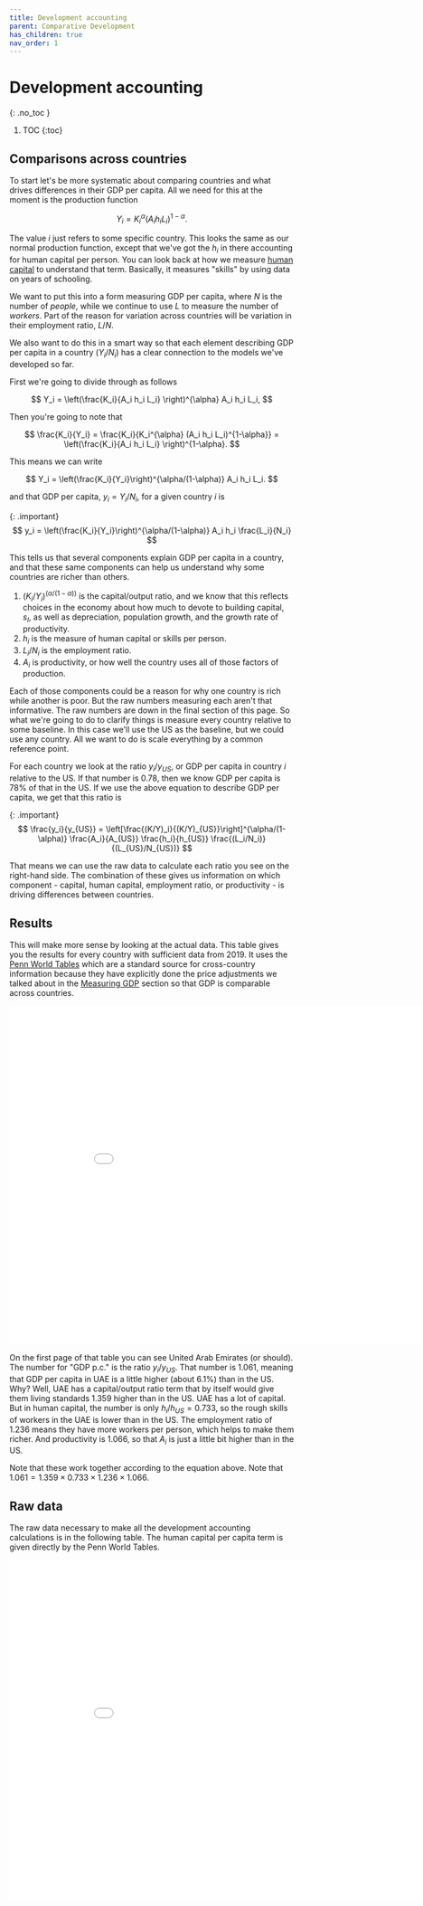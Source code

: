 ```yaml
---
title: Development accounting
parent: Comparative Development
has_children: true
nav_order: 1
---
```


# Development accounting
{: .no_toc }

1. TOC 
{:toc}

## Comparisons across countries
To start let's be more systematic about comparing countries and what drives differences in their GDP per capita. All we need for this at the moment is the production function

$$
Y_i = K_i^{\alpha} (A_i h_i L_i)^{1-\alpha}. 
$$

The value $i$ just refers to some specific country. This looks the same as our normal production function, except that we've got the $h_i$ in there accounting for human capital per person. You can look back at how we measure [human capital](https://growthecon.com/StudyGuide/solow/human.html) to understand that term. Basically, it measures "skills" by using data on years of schooling. 

We want to put this into a form measuring GDP per capita, where $N$ is the number of *people*, while we continue to use $L$ to measure the number of *workers*. Part of the reason for variation across countries will be variation in their employment ratio, $L/N$.

We also want to do this in a smart way so that each element describing GDP per capita in a country ($Y_i/N_i$) has a clear connection to the models we've developed so far. 

First we're going to divide through as follows

$$
Y_i = \left(\frac{K_i}{A_i h_i L_i} \right)^{\alpha} A_i h_i L_i,
$$

Then you're going to note that

$$
\frac{K_i}{Y_i} = \frac{K_i}{K_i^{\alpha} (A_i h_i L_i)^{1-\alpha}} = \left(\frac{K_i}{A_i h_i L_i} \right)^{1-\alpha}.
$$

This means we can write

$$
Y_i = \left(\frac{K_i}{Y_i}\right)^{\alpha/(1-\alpha)} A_i h_i L_i. 
$$

and that GDP per capita, $y_i = Y_i/N_i$, for a given country $i$ is

{: .important}
$$
y_i = \left(\frac{K_i}{Y_i}\right)^{\alpha/(1-\alpha)} A_i h_i \frac{L_i}{N_i}
$$

This tells us that several components explain GDP per capita in a country, and that these same components can help us understand why some countries are richer than others.

1. $(K_i/Y_i)^(\alpha/(1-\alpha))$ is the capital/output ratio, and we know that this reflects choices in the economy about how much to devote to building capital, $s_I$, as well as depreciation, population growth, and the growth rate of productivity.
2. $h_i$ is the measure of human capital or skills per person. 
3. $L_i/N_i$ is the employment ratio.
4. $A_i$ is productivity, or how well the country uses all of those factors of production. 

Each of those components could be a reason for why one country is rich while another is poor. But the raw numbers measuring each aren't that informative. The raw numbers are down in the final section of this page. So what we're going to do to clarify things is measure every country relative to some baseline. In this case we'll use the US as the baseline, but we could use any country. All we want to do is scale everything by a common reference point. 

For each country we look at the ratio $y_i/y_{US}$, or GDP per capita in country $i$ relative to the US. If that number is 0.78, then we know GDP per capita is 78% of that in the US. If we use the above equation to describe GDP per capita, we get that this ratio is

{: .important}
$$
	\frac{y_i}{y_{US}} = \left[\frac{(K/Y)_i}{(K/Y)_{US}}\right]^{\alpha/(1-\alpha)} \frac{A_i}{A_{US}} \frac{h_i}{h_{US}} \frac{(L_i/N_i)}{(L_{US}/N_{US})}
$$

That means we can use the raw data to calculate each ratio you see on the right-hand side. The combination of these gives us information on which component - capital, human capital, employment ratio, or productivity - is driving differences between countries.

## Results
This will make more sense by looking at the actual data. This table gives you the results for every country with sufficient data from 2019. It uses the [Penn World Tables](https://www.rug.nl/ggdc/productivity/pwt/) which are a standard source for cross-country information because they have explicitly done the price adjustments we talked about in the [Measuring GDP](https://growthecon.com/StudyGuide/gdp/gdp.html) section so that GDP is comparable across countries.

<iframe width="900" height="600" frameborder="0" scrolling="yes" src="../plotly/pwt-dev-acct.html"></iframe>

On the first page of that table you can see United Arab Emirates (or should). The number for "GDP p.c." is the ratio $y_i/y_{US}$. That number is 1.061, meaning that GDP per capita in UAE is a little higher (about 6.1%) than in the US. Why? Well, UAE has a capital/output ratio term that by itself would give them living standards 1.359 higher than in the US. UAE has a lot of capital. But in human capital, the number is only $h_i/h_{US} = 0.733$, so the rough skills of workers in the UAE is lower than in the US. The employment ratio of 1.236 means they have more workers per person, which helps to make them richer. And productivity is 1.066, so that $A_i$ is just a little bit higher than in the US. 

Note that these work together according to the equation above. Note that $1.061 = 1.359 \times 0.733 \times 1.236 \times 1.066$. 

## Raw data
The raw data necessary to make all the development accounting calculations is in the following table. The human capital per capita term is given directly by the Penn World Tables. 

<iframe width="900" height="600" frameborder="0" scrolling="yes" src="../plotly/pwt-dev-raw.html"></iframe>
